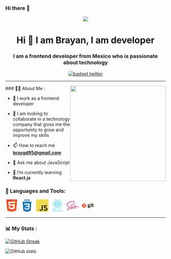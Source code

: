 ### Hi there 👋

<div id="header" align="center">
    <img src="https://lh3.googleusercontent.com/IKACYcRzfRafyywq-i3QKWM3CALwdOTVC3q5Ka8WrrOgDp0Oq2OIhz2OwNMTZGkQWihNNjImu0r9KraSaWpVlhqGJ-l4NtTReol-Zg" width="200">
    <h1 align="center">Hi 👋 I am Brayan, I am developer</h1>
    <h3>I am a frontend developer from Mexico who is passionate about technology</h3>
</div>
<div id="badgets" align="center">
    <a href="https://twitter.com/CryptoChaaos" >
        <img src="https://img.shields.io/twitter/follow/CryptoChaaos" alt="badget twitter">
    </a>
</div>


---
<div>
    <img align="right" src="https://mir-s3-cdn-cf.behance.net/project_modules/disp/2bbf3a52005319.5901123c114f4.gif" width="300" height="300" frameBorder="0" class="giphy-embed" ></img>
</div>
### 👨‍💻 About Me :

- 📝 I work as a frontend developer

- 👯 I am looking to collaborate in a technology company that gives me the opportunity to grow and improve my skills

- 📫 How to reach me **braygd95@gmail.com**

- 💬 Ask me about JavaScript

- 🌱 I’m currently learning **React.js**

<div align="left">
    <h3>🔨 Languages and Tools:</h3>
    <div>
        <img src="https://github.com/devicons/devicon/blob/master/icons/html5/html5-original.svg" title="HTML5" alt="HTML" width="40" height="40"/>&nbsp;
        <img src="https://github.com/devicons/devicon/blob/master/icons/css3/css3-plain-wordmark.svg"  title="CSS3" alt="CSS" width="40" height="40"/>&nbsp;
        <img src="https://github.com/devicons/devicon/blob/master/icons/javascript/javascript-original.svg" title="JavaScript" alt="JavaScript" width="40" height="40"/>&nbsp;
        <img src="https://github.com/devicons/devicon/blob/master/icons/react/react-original-wordmark.svg" title="React" alt="React" width="40" height="40"/>&nbsp;
        <img src="https://github.com/devicons/devicon/blob/master/icons/sass/sass-original.svg" title="Sass" alt="Sass" width="40" height="40"/>&nbsp;
        <img src="https://github.com/devicons/devicon/blob/master/icons/git/git-original-wordmark.svg" title="Git" **alt="Git" width="40" height="40"/>
      </div>
</div>


---

### 📊 My Stats :

[![GitHub Streak](http://github-readme-streak-stats.herokuapp.com?user=BrayGD&theme=react)](https://git.io/streak-stats)

![GitHub stats](https://github-readme-stats.vercel.app/api?username=BrayGD&show_icons=true&theme=radical)


